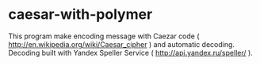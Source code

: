 caesar-with-polymer
===================
This program make encoding message with Caezar code ( http://en.wikipedia.org/wiki/Caesar_cipher ) and automatic decoding. Decoding built with Yandex Speller Service ( http://api.yandex.ru/speller/ ).

